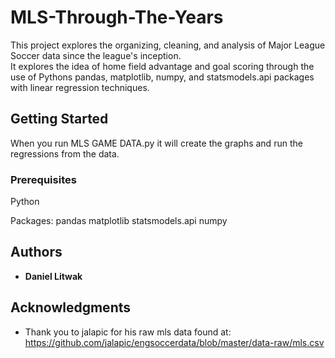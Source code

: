 # MLS-Through-The-Years
This project explores the organizing, cleaning, and analysis of Major League Soccer data since the league's inception.  
It explores the idea of home field advantage and goal scoring through the use of Pythons pandas, 
matplotlib, numpy, and statsmodels.api packages with linear regression techniques.


## Getting Started

When you run MLS GAME DATA.py it will create the graphs and run the regressions from the data.

### Prerequisites

Python 

Packages:
pandas
matplotlib
statsmodels.api
numpy


## Authors

* **Daniel Litwak** 

## Acknowledgments

* Thank you to jalapic for his raw mls data found at: https://github.com/jalapic/engsoccerdata/blob/master/data-raw/mls.csv
